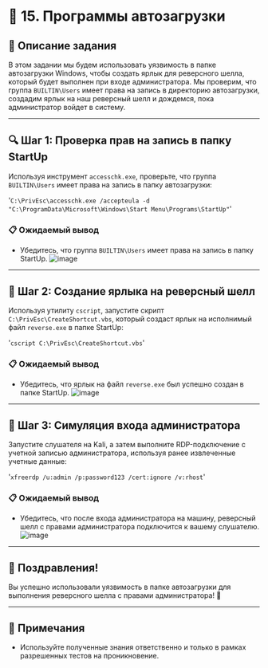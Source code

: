 # 🐾 15. Программы автозагрузки

## 📜 Описание задания
В этом задании мы будем использовать уязвимость в папке автозагрузки Windows, чтобы создать ярлык для реверсного шелла, который будет выполнен при входе администратора. Мы проверим, что группа `BUILTIN\Users` имеет права на запись в директорию автозагрузки, создадим ярлык на наш реверсный шелл и дождемся, пока администратор войдет в систему.

---

## 🔍 Шаг 1: Проверка прав на запись в папку StartUp
Используя инструмент `accesschk.exe`, проверьте, что группа `BUILTIN\Users` имеет права на запись в папку автозагрузки:

'`C:\PrivEsc\accesschk.exe /accepteula -d "C:\ProgramData\Microsoft\Windows\Start Menu\Programs\StartUp"`'

### 📋 Ожидаемый вывод
- Убедитесь, что группа `BUILTIN\Users` имеет права на запись в папку StartUp.
![image](https://github.com/user-attachments/assets/55a261fd-c79e-4be2-aac7-080bb332256a)

---

## 🔑 Шаг 2: Создание ярлыка на реверсный шелл
Используя утилиту `cscript`, запустите скрипт `C:\PrivEsc\CreateShortcut.vbs`, который создаст ярлык на исполнимый файл `reverse.exe` в папке StartUp:

'`cscript C:\PrivEsc\CreateShortcut.vbs`'

### 📋 Ожидаемый вывод
- Убедитесь, что ярлык на файл `reverse.exe` был успешно создан в папке StartUp.
![image](https://github.com/user-attachments/assets/59e4a3ac-a8c9-45f9-9445-90b09e826c92)

---

## 📝 Шаг 3: Симуляция входа администратора
Запустите слушателя на Kali, а затем выполните RDP-подключение с учетной записью администратора, используя ранее извлеченные учетные данные:

'`xfreerdp /u:admin /p:password123 /cert:ignore /v:rhost`'

### 📋 Ожидаемый вывод
- Убедитесь, что после входа администратора на машину, реверсный шелл с правами администратора подключится к вашему слушателю.
![image](https://github.com/user-attachments/assets/e68acebf-7450-4e0c-9743-6ace03b35463)

---

## 🎉 Поздравления!
Вы успешно использовали уязвимость в папке автозагрузки для выполнения реверсного шелла с правами администратора! 🎊

---

## 📌 Примечания
- Используйте полученные знания ответственно и только в рамках разрешенных тестов на проникновение.
